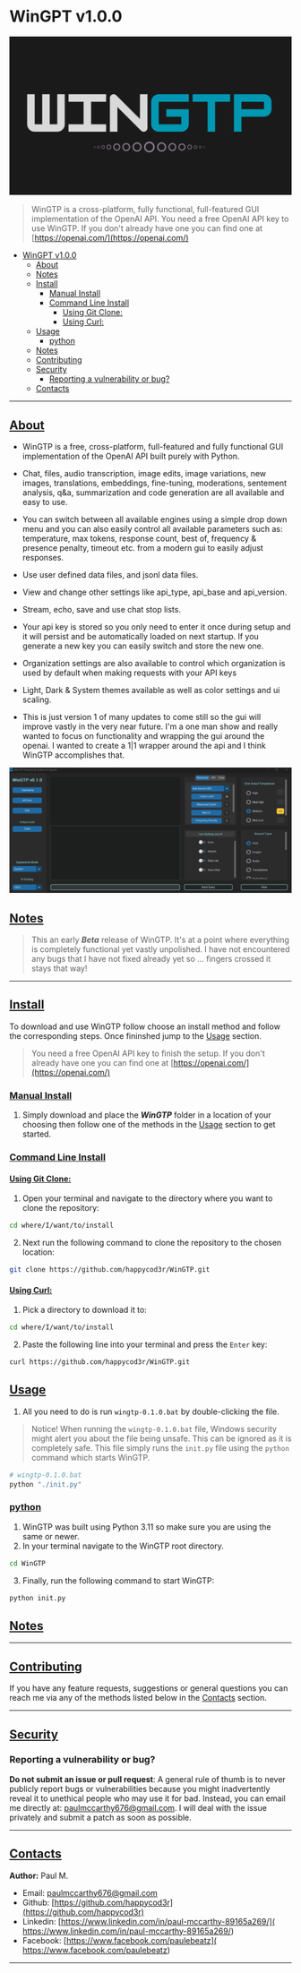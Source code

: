 # WinGPT v1.0.0

![](/docs/res/wingtp1.png)

> WinGTP is a cross-platform, fully functional, full-featured GUI implementation of the OpenAI API.
> You need a free OpenAI API key to use WinGTP. If you don't already have 
> one you can find one at [https://openai.com/](https://openai.com/) 

- [WinGPT v1.0.0](#wingpt-v100)
  - [About](#about)
  - [Notes](#notes)
  - [Install](#install)
    - [Manual Install](#manual-install)
    - [Command Line Install](#command-line-install)
      - [Using Git Clone:](#using-git-clone)
      - [Using Curl:](#using-curl)
  - [Usage](#usage)
    - [python](#python)
  - [Notes](#notes-1)
  - [Contributing](#contributing)
  - [Security](#security)
    - [Reporting a vulnerability or bug?](#reporting-a-vulnerability-or-bug)
  - [Contacts](#contacts)

---

## [About](#about)

* WinGTP is a free, cross-platform, full-featured and fully functional GUI implementation of the OpenAI API built purely with Python. 

* Chat, files, audio transcription, image edits, image variations, new images, translations, embeddings, fine-tuning, moderations, sentement analysis, q&a, summarization and code generation are all available and easy to use. 

* You can switch between all available engines using a simple drop down menu and you can also easily control all available parameters such as: temperature, max tokens, response count, best of, frequency & presence penalty, timeout etc. from a modern gui to easily adjust responses.

* Use user defined data files, and jsonl data files. 

* View and change other settings like api_type, api_base and api_version.  

* Stream, echo, save and use chat stop lists. 

* Your api key is stored so you only need to enter it once during setup and it will persist and be automatically loaded on next startup. If you generate a new key you can easily switch and store the new one. 

* Organization settings are also available to control which organization is used by default when making requests with your API keys       

* Light, Dark & System themes available as well as color settings and ui scaling.

* This is just version 1 of many updates to come still so the gui will improve vastly in the very near future. I'm a one man show and really wanted to focus on functionality and wrapping 
the gui around the openai. I wanted to create a 1|1 wrapper around the api and I think WinGTP accomplishes that.

![](./res/wingtp-hello-example.gif)

## [Notes](#notes)

> This an early ***Beta*** release of WinGTP. It's at a point where everything is completely functional yet vastly unpolished. I have not encountered any bugs that I have not fixed already yet so ... fingers crossed it stays that way!

---

## [Install](#install)

To download and use WinGTP follow choose an install method and follow the corresponding steps. Once fininshed jump to the [Usage](#usage) section.

> You need a free OpenAI API key to finish the setup. If you don't already have 
> one you can find one at [https://openai.com/](https://openai.com/) 

### [Manual Install](#manual_install) 

1. Simply download and place the ***WinGTP*** folder in a location of your choosing then follow one of the methods in the [Usage](#usage) section to get started.

### [Command Line Install](#command_line_install)

#### [Using Git Clone:](#git_clone)

1) Open your terminal and navigate to the directory where you want to clone the repository: 

```bash
cd where/I/want/to/install
```

2) Next run the following command to clone the repository to the chosen location:
```bash
git clone https://github.com/happycod3r/WinGTP.git
```

#### [Using Curl:](#curl)

1) Pick a directory to download it to:
```bash
cd where/I/want/to/install
```

2) Paste the following line into your terminal and press the `Enter` key:
```bash
curl https://github.com/happycod3r/WinGTP.git
```

## [Usage](#usage)

1) All you need to do is run `wingtp-0.1.0.bat` by double-clicking the file.
> Notice! When running the `wingtp-0.1.0.bat` file, Windows security might alert you
> about the file being unsafe. This can be ignored as it is completely safe. This file
> simply runs the `init.py` file using the `python` command which starts WinGTP.

```bash
# wingtp-0.1.0.bat
python "./init.py"
``` 

### [python](#python)

1) WinGTP was built using Python 3.11 so make sure you are using the same or newer.
2) In your terminal navigate to the WinGTP root directory.
```bash
cd WinGTP
```
3) Finally, run the following command to start WinGTP:

```bash
python init.py
```

## [Notes](#notes) 


---

## [Contributing](#contributing)

If you have any feature requests, suggestions or general questions you can reach me via any of the methods listed below in the [Contacts](#contacts) section.

---

## [Security](#security)

### Reporting a vulnerability or bug?

**Do not submit an issue or pull request**: A general rule of thumb is to never publicly report bugs or vulnerabilities because you might inadvertently reveal it to unethical people who may use it for bad. Instead, you can email me directly at: [paulmccarthy676@gmail.com](mailto:paulmccarthy676@gmail.com). I will deal with the issue privately and submit a patch as soon as possible.

---

## [Contacts](#contacts)

**Author:** Paul M.

* Email: [paulmccarthy676@gmail.com](mailto:paulmccarthy676@gmail.com)
* Github: [https://github.com/happycod3r](https://github.com/happycod3r)
* Linkedin: [https://www.linkedin.com/in/paul-mccarthy-89165a269/]( https://www.linkedin.com/in/paul-mccarthy-89165a269/)
* Facebook: [https://www.facebook.com/paulebeatz]( https://www.facebook.com/paulebeatz)

---
